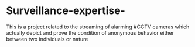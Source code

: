 # Surveillance-expertise-
This is a project related to the streaming of alarming #CCTV cameras which actually depict and prove the condition of anonymous behavior either between two individuals or nature 
